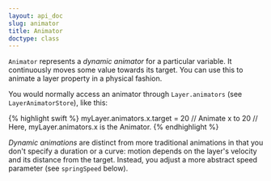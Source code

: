 ```yaml
---
layout: api_doc
slug: animator
title: Animator
doctype: class
---
```

`Animator` represents a *dynamic animator* for a particular variable. It continuously moves some value towards its target. You can use this to animate a layer property in a physical fashion.

You would normally access an animator through `Layer.animators` (see `LayerAnimatorStore`), like this:

{% highlight swift %}
myLayer.animators.x.target = 20 // Animate x to 20
// Here, myLayer.animators.x is the Animator.
{% endhighlight %}

*Dynamic animations* are distinct from more traditional animations in that you don't specify a duration or a curve: motion depends on the layer's velocity and its distance from the target. Instead, you adjust a more abstract speed parameter (see `springSpeed` below).